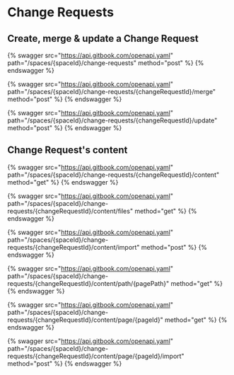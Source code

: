 # Change Requests

## Create, merge & update a Change Request

{% swagger src="https://api.gitbook.com/openapi.yaml" path="/spaces/{spaceId}/change-requests" method="post" %}
{% endswagger %}

{% swagger src="https://api.gitbook.com/openapi.yaml" path="/spaces/{spaceId}/change-requests/{changeRequestId}/merge" method="post" %}
{% endswagger %}

{% swagger src="https://api.gitbook.com/openapi.yaml" path="/spaces/{spaceId}/change-requests/{changeRequestId}/update" method="post" %}
{% endswagger %}

## Change Request's content

{% swagger src="https://api.gitbook.com/openapi.yaml" path="/spaces/{spaceId}/change-requests/{changeRequestId}/content" method="get" %}
{% endswagger %}

{% swagger src="https://api.gitbook.com/openapi.yaml" path="/spaces/{spaceId}/change-requests/{changeRequestId}/content/files" method="get" %}
{% endswagger %}

{% swagger src="https://api.gitbook.com/openapi.yaml" path="/spaces/{spaceId}/change-requests/{changeRequestId}/content/import" method="post" %}
{% endswagger %}

{% swagger src="https://api.gitbook.com/openapi.yaml" path="/spaces/{spaceId}/change-requests/{changeRequestId}/content/path/{pagePath}" method="get" %}
{% endswagger %}

{% swagger src="https://api.gitbook.com/openapi.yaml" path="/spaces/{spaceId}/change-requests/{changeRequestId}/content/page/{pageId}" method="get" %}
{% endswagger %}

{% swagger src="https://api.gitbook.com/openapi.yaml" path="/spaces/{spaceId}/change-requests/{changeRequestId}/content/page/{pageId}/import" method="post" %}
{% endswagger %}